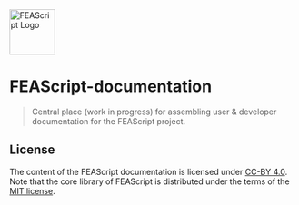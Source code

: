 <img src="https://feascript.github.io/FEAScript-website/assets/FEAScriptLogo.png" width="80" alt="FEAScript Logo">

# FEAScript-documentation

> Central place (work in progress) for assembling user & developer documentation for the FEAScript project.

## License

The content of the FEAScript documentation is licensed under <a href="https://github.com/FEAScript/FEAScript-documentation/blob/main/LICENSE" target="_blank">CC-BY 4.0</a>. Note that the core library of FEAScript is distributed under the terms of the <a href="https://github.com/FEAScript/FEAScript-core/blob/main/LICENSE" target="_blank">MIT license</a>.
